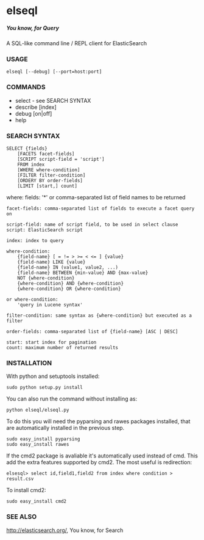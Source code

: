 elseql
======
##### You know, for Query
A SQL-like command line / REPL client for ElasticSearch

### USAGE

    elseql [--debug] [--port=host:port] 

### COMMANDS

* select - see SEARCH SYNTAX
* describe [index]
* debug [on|off]
* help

### SEARCH SYNTAX

    SELECT {fields}
        [FACETS facet-fields]
        [SCRIPT script-field = 'script']
        FROM index
        [WHERE where-condition]
        [FILTER filter-condition]
        [ORDERY BY order-fields]
        [LIMIT [start,] count]

where:
    fields: '*' or comma-separated list of field names to be returned

    facet-fields: comma-separated list of fields to execute a facet query on

    script-field: name of script field, to be used in select clause
    script: ElasticSearch script

    index: index to query

    where-condition:
        {field-name} [ = != > >= < <= ] {value}
        {field-name} LIKE {value}
        {field-name} IN (value1, value2, ...)
        {field-name} BETWEEN {min-value} AND {max-value}
        NOT {where-condition}
        {where-condition} AND {where-condition}
        {where-condition} OR {where-condition}

    or where-condition:
        'query in Lucene syntax'

    filter-condition: same syntax as {where-condition} but executed as a filter

    order-fields: comma-separated list of {field-name} [ASC | DESC]

    start: start index for pagination
    count: maximum number of returned results

### INSTALLATION

With python and setuptools installed:

	sudo python setup.py install

You can also run the command without installing as:

	python elseql/elseql.py

To do this you will need the pyparsing and rawes packages installed, that are automatically installed in the previous step.

	sudo easy_install pyparsing
	sudo easy_install rawes

If the cmd2 package is avaliable it's automatically used instead of cmd. This add the extra features supported by cmd2.
The most useful is redirection:

	elsesql> select id,field1,field2 from index where condition > result.csv
	
To install cmd2:

	sudo easy_install cmd2
	
### SEE ALSO

http://elasticsearch.org/, You know, for Search
